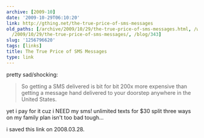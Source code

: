 ```yaml
---
archive: [2009-10]
date: '2009-10-29T06:10:20'
link: http://gthing.net/the-true-price-of-sms-messages
old_paths: [/archive/2009/10/29/the-true-price-of-sms-messages.html, /wp/2009/10/29/the-true-price-of-sms-messages/,
  /2009/10/29/the-true-price-of-sms-messages/, /blog/343]
slug: '1256796620'
tags: [links]
title: The True Price of SMS Messages
type: link
---
```


pretty sad/shocking:

> So getting a SMS delivered is bit for bit 200x more expensive than
> getting a message hand delivered to your doorstep anywhere in the United
> States.

yet i pay for it cuz i NEED my sms! unlimited texts for $30 split three
ways on my family plan isn't too bad tough...

i saved this link on 2008.03.28.

